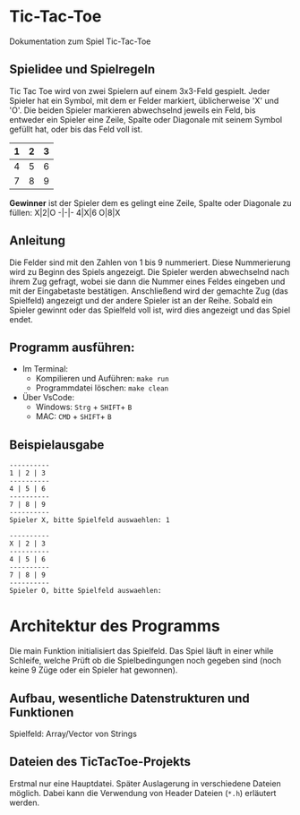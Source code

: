 # Tic-Tac-Toe
Dokumentation zum Spiel Tic-Tac-Toe


## Spielidee und Spielregeln
Tic Tac Toe wird von zwei Spielern auf einem 3x3-Feld gespielt.
Jeder Spieler hat ein Symbol, mit dem er Felder markiert, üblicherweise 'X' und 'O'.
Die beiden Spieler markieren abwechselnd jeweils ein Feld, bis entweder ein Spieler eine Zeile, Spalte oder Diagonale mit seinem Symbol gefüllt hat, oder bis das Feld voll ist.

1|2|3
-|-|-
4|5|6
7|8|9

**Gewinner** ist der Spieler dem es gelingt eine Zeile, Spalte oder Diagonale zu füllen:
X|2|O
-|-|-
4|X|6
O|8|X

## Anleitung
Die Felder sind mit den Zahlen von 1 bis 9 nummeriert. Diese Nummerierung wird zu Beginn des Spiels angezeigt.
Die Spieler werden abwechselnd nach ihrem Zug gefragt, wobei sie dann die Nummer eines Feldes eingeben und mit der Eingabetaste bestätigen.
Anschließend wird der gemachte Zug (das Spielfeld) angezeigt und der andere Spieler ist an der Reihe.
Sobald ein Spieler gewinnt oder das Spielfeld voll ist, wird dies angezeigt und das Spiel endet.

## Programm ausführen:
- Im Terminal:
  - Kompilieren und Auführen: `make run`
  - Programmdatei löschen: `make clean`
- Über VsCode:
  -   Windows: `Strg` + `SHIFT`+ `B`
  -   MAC: `CMD` + `SHIFT`+ `B`

## Beispielausgabe
```Shell
----------
1 | 2 | 3
----------
4 | 5 | 6
----------
7 | 8 | 9
----------
Spieler X, bitte Spielfeld auswaehlen: 1

----------
X | 2 | 3
----------
4 | 5 | 6
----------
7 | 8 | 9
----------
Spieler O, bitte Spielfeld auswaehlen: 
```

# Architektur des Programms
Die main Funktion initialisiert das Spielfeld.
Das Spiel läuft in einer while Schleife, welche Prüft ob die Spielbedingungen noch gegeben sind (noch keine 9 Züge oder ein Spieler hat gewonnen).

## Aufbau, wesentliche Datenstrukturen und Funktionen
Spielfeld: Array/Vector von Strings

## Dateien des TicTacToe-Projekts
Erstmal nur eine Hauptdatei. Später Auslagerung in verschiedene Dateien möglich. Dabei kann die Verwendung von Header Dateien (`*.h`) erläutert werden.
